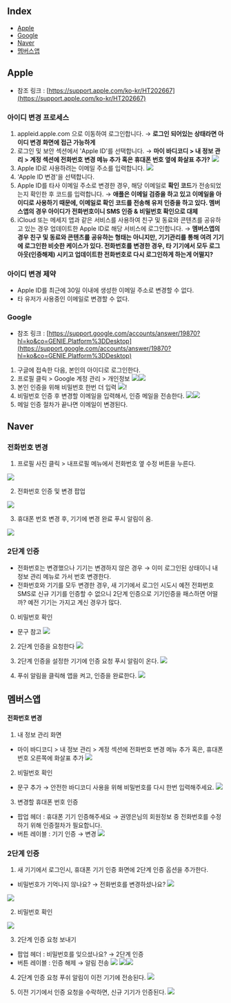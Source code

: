 ## Index
- [Apple](#Apple)
- [Google](#Google)
- [Naver](#Naver)
- [멤버스앱](#멤버스앱)


## Apple
- 참조 링크 : [https://support.apple.com/ko-kr/HT202667](https://support.apple.com/ko-kr/HT202667)

### 아이디 변경 프로세스
1. appleid.apple.com 으로 이동하여 로그인합니다. → **로그인 되어있는 상태라면 아이디 변경 화면에 접근 가능하게**
2. 로그인 및 보안 섹션에서 'Apple ID'를 선택합니다. → **마이 바디코디 > 내 정보 관리 > 계정 섹션에 전화번호 변경 메뉴 추가 혹은 휴대폰 번호 옆에 화살표 추가?**
![](attachments/Pasted%20image%2020221228114723.png)
3. Apple ID로 사용하려는 이메일 주소를 입력합니다.
![](attachments/Pasted%20image%2020221228114744.png)
4. 'Apple ID 변경'을 선택합니다.
5. Apple ID를 타사 이메일 주소로 변경한 경우, 해당 이메일로 **확인 코드**가 전송되었는지 확인한 후 코드를 입력합니다. → **애플은 이메일 검증을 하고 있고 이메일을 아이디로 사용하기 때문에, 이메일로 확인 코드를 전송해 유저 인증을 하고 있다. 멤버스앱의 경우 아이디가 전화번호이니 SMS 인증 & 비밀번호 확인으로 대체**
6. iCloud 또는 메세지 앱과 같은 서비스를 사용하여 친구 및 동료와 콘텐츠를 공유하고 있는 경우 업데이트한 Apple ID로 해당 서비스에 로그인합니다. → **멤버스앱의 경우 친구 및 동료와 콘텐츠를 공유하는 형태는 아니지만, 기기관리를 통해 여려 기기에 로그인한 비슷한 케이스가 있다. 전화번호를 변경한 경우, 타 기기에서 모두 로그아웃(인증해제) 시키고 업데이트한 전화번호로 다시 로그인하게 하는게 어떨지?**

### 아이디 변경 제약
- Apple ID를 최근에 30일 이내에 생성한 이메일 주소로 변경할 수 없다.
- 타 유저가 사용중인 이메일로 변경할 수 없다.


### Google
- 참조 링크 : [https://support.google.com/accounts/answer/19870?hl=ko&co=GENIE.Platform%3DDesktop](https://support.google.com/accounts/answer/19870?hl=ko&co=GENIE.Platform%3DDesktop)

1. 구글에 접속한 다음, 본인의 아이디로 로그인한다.
2. 프로필 클릭 > Google 계정 관리 > 개인정보 
![](attachments/스크린샷%202022-12-28%20오후%205.49.47.png)![](attachments/스크린샷%202022-12-28%20오후%205.50.08.png)
3. 본인 인증을 위해 비밀번호 한번 더 입력
![](attachments/스크린샷%202022-12-28%20오후%205.52.10.png)!
4. 비밀번호 인증 후 변경할 이메일을 입력해서, 인증 메일을 전송한다.
![](attachments/스크린샷%202022-12-28%20오후%205.52.21.png)![](attachments/스크린샷%202022-12-28%20오후%205.52.32.png)
5. 메일 인증 절차가 끝나면 이메일이 변경된다.

## Naver

### 전화번호 변경

1. 프로필 사진 클릭 > 내프로필 메뉴에서 전화번호 옆 수정 버튼을 누른다.

![](attachments/KakaoTalk_Photo_2022-12-29-10-48-34%20002.jpeg)


2. 전화번호 인증 및 변경 팝업

![](attachments/KakaoTalk_Photo_2022-12-29-10-48-33%20001.jpeg)

3. 휴대폰 번호 변경 후, 기기에 변경 완료 푸시 알림이 옴.

![](attachments/KakaoTalk_Photo_2022-12-29-10-56-42%20001.jpeg)


### 2단계 인증
- 전화번호는 변경했으나 기기는 변경하지 않은 경우 → 이미 로그인된 상태이니 내 정보 관리 메뉴로 가서 번호 변경한다.
- 전화번호와 기기를 모두 변경한 경우, 새 기기에서 로그인 시도시 예전 전화번호 SMS로 신규 기기를 인증할 수 없으니 2단계 인증으로 기기인증을 패스하면 어떨까? 예전 기기는 가지고 계신 경우가 많다.

0. 비밀번호 확인
- 문구 참고
![](attachments/KakaoTalk_Photo_2022-12-29-11-06-36.jpeg)

2. 2단계 인증을 요청한다
![](attachments/KakaoTalk_Photo_2022-12-29-11-19-33.jpeg)

3. 2단계 인증을 설정한 기기에 인증 요청 푸시 알림이 온다.
![](attachments/KakaoTalk_Photo_2022-12-29-10-56-42%20002.jpeg)

3. 푸쉬 알림을 클릭해 앱을 켜고, 인증을 완료한다.
![](attachments/KakaoTalk_Photo_2022-12-29-10-56-42%20003.jpeg)


## 멤버스앱

#### 전화번호 변경

1. 내 정보 관리 화면
- 마이 바디코디 > 내 정보 관리 > 계정 섹션에 전화번호 변경 메뉴 추가 혹은, 휴대폰 번호 오른쪽에 화살표 추가
![](attachments/Pasted%20image%2020221228181922.png)

2. 비밀번호 확인
- 문구 추가 → 안전한 바디코디 사용을 위해 비밀번호를 다시 한번 입력해주세요.
![](attachments/스크린샷%202022-12-28%20오후%206.12.56.png)

3. 변경할 휴대폰 번호 인증
- 팝업 헤더 : 휴대폰 기기 인증해주세요 → 권영은님의 회원정보 중 전화번호를 수정하기 위해 인증절차가 필요합니다.
- 버튼 레이블 : 기기 인증 → 변경
![](attachments/스크린샷%202022-12-28%20오후%206.10.15.png)


### 2단계 인증

1. 새 기기에서 로그인시, 휴대폰 기기 인증 화면에 2단계 인증 옵션을 추가한다.
- 비밀번호가 기억나지 않나요? → 전화번호를 변경하셨나요? 
![](attachments/스크린샷%202022-12-28%20오후%206.10.15.png)

![](attachments/스크린샷%202022-12-29%20오전%2011.15.37.png)

2. 비밀번호 확인

![](attachments/스크린샷%202022-12-28%20오후%206.12.56.png)


3. 2단계 인증 요청 보내기
- 팝업 헤더 : 비밀번호를 잊으셨나요? → 2단계 인증
- 버튼 레이블 : 인증 해제 → 알림 전송
![](attachments/스크린샷%202022-12-29%20오전%2011.17.05.png)
![](attachments/스크린샷%202022-12-29%20오전%2011.20.28.png)![](attachments/스크린샷%202022-12-29%20오전%2011.21.29.png)

4. 2단계 인증 요청 푸쉬 알림이 이전 기기에 전송된다.
![](attachments/KakaoTalk_Photo_2022-12-29-10-56-42%20002.jpeg)

5. 이전 기기에서 인증 요청을 수락하면, 신규 기기가 인증된다.
![](attachments/KakaoTalk_Photo_2022-12-29-10-56-42%20003.jpeg)